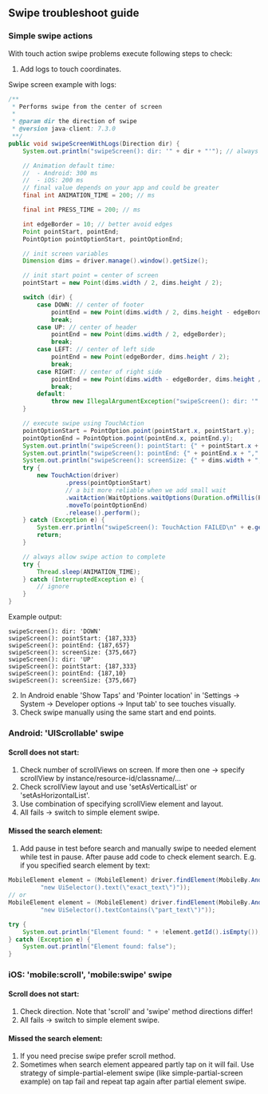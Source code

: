 ## Swipe troubleshoot guide

### Simple swipe actions

With touch action swipe problems execute following steps to check:

1. Add logs to touch coordinates.

Swipe screen example with logs:

```java
/**
 * Performs swipe from the center of screen
 *
 * @param dir the direction of swipe
 * @version java-client: 7.3.0
 **/
public void swipeScreenWithLogs(Direction dir) {
    System.out.println("swipeScreen(): dir: '" + dir + "'"); // always log your actions

    // Animation default time:
    //  - Android: 300 ms
    //  - iOS: 200 ms
    // final value depends on your app and could be greater
    final int ANIMATION_TIME = 200; // ms

    final int PRESS_TIME = 200; // ms

    int edgeBorder = 10; // better avoid edges
    Point pointStart, pointEnd;
    PointOption pointOptionStart, pointOptionEnd;

    // init screen variables
    Dimension dims = driver.manage().window().getSize();

    // init start point = center of screen
    pointStart = new Point(dims.width / 2, dims.height / 2);

    switch (dir) {
        case DOWN: // center of footer
            pointEnd = new Point(dims.width / 2, dims.height - edgeBorder);
            break;
        case UP: // center of header
            pointEnd = new Point(dims.width / 2, edgeBorder);
            break;
        case LEFT: // center of left side
            pointEnd = new Point(edgeBorder, dims.height / 2);
            break;
        case RIGHT: // center of right side
            pointEnd = new Point(dims.width - edgeBorder, dims.height / 2);
            break;
        default:
            throw new IllegalArgumentException("swipeScreen(): dir: '" + dir.toString() + "' NOT supported");
    }

    // execute swipe using TouchAction
    pointOptionStart = PointOption.point(pointStart.x, pointStart.y);
    pointOptionEnd = PointOption.point(pointEnd.x, pointEnd.y);
    System.out.println("swipeScreen(): pointStart: {" + pointStart.x + "," + pointStart.y + "}");
    System.out.println("swipeScreen(): pointEnd: {" + pointEnd.x + "," + pointEnd.y + "}");
    System.out.println("swipeScreen(): screenSize: {" + dims.width + "," + dims.height + "}");
    try {
        new TouchAction(driver)
                .press(pointOptionStart)
                // a bit more reliable when we add small wait
                .waitAction(WaitOptions.waitOptions(Duration.ofMillis(PRESS_TIME)))
                .moveTo(pointOptionEnd)
                .release().perform();
    } catch (Exception e) {
        System.err.println("swipeScreen(): TouchAction FAILED\n" + e.getMessage());
        return;
    }

    // always allow swipe action to complete
    try {
        Thread.sleep(ANIMATION_TIME);
    } catch (InterruptedException e) {
        // ignore
    }
}
```

Example output:

```
swipeScreen(): dir: 'DOWN'
swipeScreen(): pointStart: {187,333}
swipeScreen(): pointEnd: {187,657}
swipeScreen(): screenSize: {375,667}
swipeScreen(): dir: 'UP'
swipeScreen(): pointStart: {187,333}
swipeScreen(): pointEnd: {187,10}
swipeScreen(): screenSize: {375,667}
```

2. In Android enable 'Show Taps' and 'Pointer location' in 'Settings ->
   System -> Developer options -> Input tab' to see touches visually.
3. Check swipe manually using the same start and end points.

### Android: 'UIScrollable' swipe

#### Scroll does not start:

1. Check number of scrollViews on screen. If more then one -> specify
   scrollView by instance/resource-id/classname/...
2. Check scrollView layout and use 'setAsVerticalList' or
   'setAsHorizontalList'.
3. Use combination of specifying scrollView element and layout.
4. All fails -> switch to simple element swipe.

#### Missed the search element:

1. Add pause in test before search and manually swipe to needed element
   while test in pause. After pause add code to check element search.
   E.g. if you specified search element by text:

```java
MobileElement element = (MobileElement) driver.findElement(MobileBy.AndroidUIAutomator(
         "new UiSelector().text(\"exact_text\")"));
// or
MobileElement element = (MobileElement) driver.findElement(MobileBy.AndroidUIAutomator(
         "new UiSelector().textContains(\"part_text\")"));

try {
    System.out.println("Element found: " + !element.getId().isEmpty());
} catch (Exception e) {
    System.out.println("Element found: false");
}
```

### iOS: 'mobile:scroll', 'mobile:swipe' swipe

#### Scroll does not start:

1. Check direction. Note that 'scroll' and 'swipe' method directions
   differ!
2. All fails -> switch to simple element swipe.

#### Missed the search element:

1. If you need precise swipe prefer scroll method.
2. Sometimes when search element appeared partly tap on it will fail.
   Use strategy of simple-partial-element swipe (like
   simple-partial-screen example) on tap fail and repeat tap again after
   partial element swipe.
